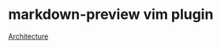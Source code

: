# markdown-preview vim plugin

[Architecture](/markdown-preview_vim/markdown-preview_vim.drawio.svg)
